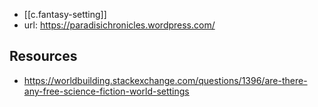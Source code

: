 
- [[c.fantasy-setting]]
- url: https://paradisichronicles.wordpress.com/


## Resources

- https://worldbuilding.stackexchange.com/questions/1396/are-there-any-free-science-fiction-world-settings